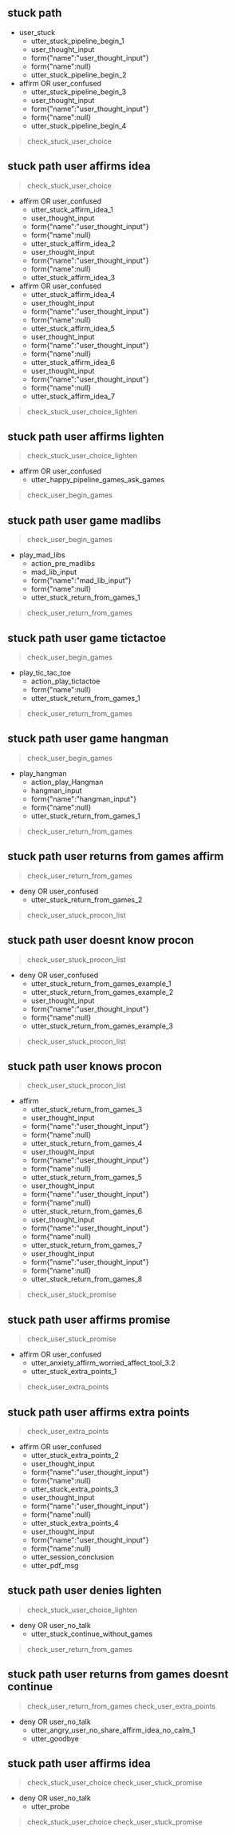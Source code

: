 ## stuck path
* user_stuck
    - utter_stuck_pipeline_begin_1
    - user_thought_input
    - form{"name":"user_thought_input"}
    - form{"name":null} 
    - utter_stuck_pipeline_begin_2
* affirm OR user_confused
    - utter_stuck_pipeline_begin_3
    - user_thought_input
    - form{"name":"user_thought_input"}
    - form{"name":null}
    - utter_stuck_pipeline_begin_4
> check_stuck_user_choice

## stuck path user affirms idea
> check_stuck_user_choice
* affirm OR user_confused
    - utter_stuck_affirm_idea_1
    - user_thought_input
    - form{"name":"user_thought_input"}
    - form{"name":null}
    - utter_stuck_affirm_idea_2
    - user_thought_input
    - form{"name":"user_thought_input"}
    - form{"name":null}     
    - utter_stuck_affirm_idea_3
* affirm OR user_confused
    - utter_stuck_affirm_idea_4
    - user_thought_input
    - form{"name":"user_thought_input"}
    - form{"name":null} 
    - utter_stuck_affirm_idea_5
    - user_thought_input
    - form{"name":"user_thought_input"}
    - form{"name":null} 
    - utter_stuck_affirm_idea_6
    - user_thought_input
    - form{"name":"user_thought_input"}
    - form{"name":null} 
    - utter_stuck_affirm_idea_7  
> check_stuck_user_choice_lighten

## stuck path user affirms lighten
> check_stuck_user_choice_lighten
* affirm OR user_confused
    - utter_happy_pipeline_games_ask_games
> check_user_begin_games    

## stuck path user game madlibs
> check_user_begin_games  
* play_mad_libs
  - action_pre_madlibs
  - mad_lib_input 
  - form{"name":"mad_lib_input"}  
  - form{"name":null}
  - utter_stuck_return_from_games_1
> check_user_return_from_games

## stuck path user game tictactoe
> check_user_begin_games  
* play_tic_tac_toe
  - action_play_tictactoe
  - form{"name":null}
  - utter_stuck_return_from_games_1
> check_user_return_from_games

## stuck path user game hangman
> check_user_begin_games  
* play_hangman
  - action_play_Hangman
  - hangman_input
  - form{"name":"hangman_input"}  
  - form{"name":null}
  - utter_stuck_return_from_games_1
> check_user_return_from_games

## stuck path user returns from games affirm
> check_user_return_from_games  
* deny OR user_confused
  - utter_stuck_return_from_games_2
> check_user_stuck_procon_list  

## stuck path user doesnt know procon
> check_user_stuck_procon_list  
* deny OR user_confused
  - utter_stuck_return_from_games_example_1 
  - utter_stuck_return_from_games_example_2
  - user_thought_input
  - form{"name":"user_thought_input"}
  - form{"name":null}    
  - utter_stuck_return_from_games_example_3
> check_user_stuck_procon_list  

## stuck path user knows procon
> check_user_stuck_procon_list  
* affirm
  - utter_stuck_return_from_games_3
  - user_thought_input
  - form{"name":"user_thought_input"}
  - form{"name":null} 
  - utter_stuck_return_from_games_4
  - user_thought_input
  - form{"name":"user_thought_input"}
  - form{"name":null}
  - utter_stuck_return_from_games_5
  - user_thought_input
  - form{"name":"user_thought_input"}
  - form{"name":null}  
  - utter_stuck_return_from_games_6
  - user_thought_input
  - form{"name":"user_thought_input"}
  - form{"name":null}
  - utter_stuck_return_from_games_7
  - user_thought_input
  - form{"name":"user_thought_input"}
  - form{"name":null}
  - utter_stuck_return_from_games_8
> check_user_stuck_promise

## stuck path user affirms promise
> check_user_stuck_promise  
* affirm OR user_confused
  - utter_anxiety_affirm_worried_affect_tool_3.2
  - utter_stuck_extra_points_1
> check_user_extra_points

## stuck path user affirms extra points
> check_user_extra_points  
* affirm OR user_confused
  - utter_stuck_extra_points_2
  - user_thought_input
  - form{"name":"user_thought_input"}
  - form{"name":null}
  - utter_stuck_extra_points_3
  - user_thought_input
  - form{"name":"user_thought_input"}
  - form{"name":null}
  - utter_stuck_extra_points_4
  - user_thought_input
  - form{"name":"user_thought_input"}
  - form{"name":null}  
  - utter_session_conclusion
  - utter_pdf_msg
  

## stuck path user denies lighten
> check_stuck_user_choice_lighten  
* deny OR user_no_talk
  - utter_stuck_continue_without_games
> check_user_return_from_games

## stuck path user returns from games doesnt continue
> check_user_return_from_games 
> check_user_extra_points
* deny OR user_no_talk
  - utter_angry_user_no_share_affirm_idea_no_calm_1
  - utter_goodbye


## stuck path user affirms idea
> check_stuck_user_choice
> check_user_stuck_promise
* deny OR user_no_talk
    - utter_probe
> check_stuck_user_choice
> check_user_stuck_promise

 
